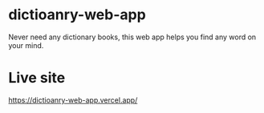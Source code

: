 # dictioanry-web-app
Never need any dictionary books, this web app helps you find any word on your mind.
# Live site 
https://dictioanry-web-app.vercel.app/